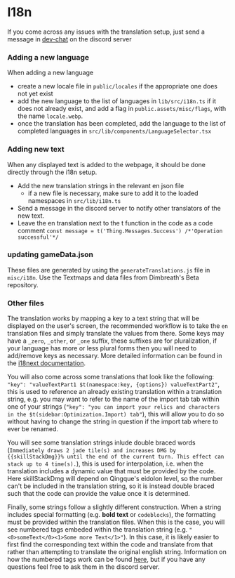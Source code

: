 # I18n

If you come across any issues with the translation setup, just send a message in [dev-chat](https://discord.com/channels/800607517074784256/1198367043167195246) on the discord server

### Adding a new language

When adding a new language
- create a new locale file in `public/locales` if the appropriate one does not yet exist
- add the new language to the list of languages in `lib/src/i18n.ts` if it does not already exist, and add a flag in `public.assets/misc/flags`, with the name `locale.webp`.
- once the translation has been completed, add the language to the list of completed languages in `src/lib/components/LanguageSelector.tsx`

### Adding new text
When any displayed text is added to the webpage, it should be done directly through the i18n setup.
- Add the new translation strings in the relevant en json file
  - if a new file is necessary, make sure to add it to the loaded namespaces in `src/lib/i18n.ts`
- Send a message in the discord server to notify other translators of the new text.
- Leave the en translation next to the t function in the code as a code comment
    `const message = t('Thing.Messages.Success') /*'Operation successful'*/`

### updating gameData.json

These files are generated by using the `generateTranslations.js` file in `misc/i18n`. Use the Textmaps and data files from Dimbreath's Beta repository.

### Other files

The translation works by mapping a key to a text string that will be displayed on the user's screen, the recommended workflow is to take the `en` translation files and simply translate the values from there. Some keys may have a `_zero`, `_other`, or `_one` suffix, these suffixes are for pluralization, if your language has more or less plural forms then you will need to add/remove keys as necessary. More detailed information can be found in the [i18next documentation](https://react.i18next.com/).

You will also come across some translations that look like the following: `"key": "valueTextPart1 $t(namespace:key, {options}) valueTextPart2"`, this is used to reference an already existing translation within a translation string, e.g. you may want to refer to the name of the import tab tab within one of your strings (`"key": "you can import your relics and characters in the $t(sidebar:Optimization.Import) tab"`), this will allow you to do so without having to change the string in question if the import tab where to ever be renamed.

You will see some translation strings inlude double braced words (`Immediately draws 2 jade tile(s) and increases DMG by {{skillStackDmg}}% until the end of the current turn. This effect can stack up to 4 time(s).`), this is used for interpolation, i.e. when the translation includes a dynamic value that must be provided by the code. Here skillStackDmg will depend on Qingque's eidolon level, so the number can't be included in the translation string, so it is instead double braced such that the code can provide the value once it is determined.

Finally, some strings follow a slightly different construction. When a string includes special formatting (e.g. **bold text** or `codeblocks`), the formatting must be provided within the translation files. When this is the case, you will see numbered tags embeded within the translation string (e.g. `"<0>someText</0><1>Some more Text</1>"`). In this case, it is likely easier to first find the corresponding text within the code and translate from that rather than attempting to translate the original english string. Information on how the numbered tags work can be found [here](https://react.i18next.com/latest/trans-component), but if you have any questions feel free to ask them in the discord server.
